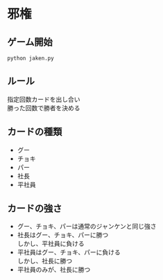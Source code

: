 # 邪権

## ゲーム開始

```
python jaken.py
```

## ルール

指定回数カードを出し合い  
勝った回数で勝者を決める

## カードの種類

- グー
- チョキ
- パー
- 社長
- 平社員

## カードの強さ

- グー、チョキ、パーは通常のジャンケンと同じ強さ
- 社長はグー、チョキ、パーに勝つ  
しかし、平社員に負ける
- 平社員はグー、チョキ、パーに負ける  
しかし、社長に勝つ
- 平社員のみが、社長に勝つ
